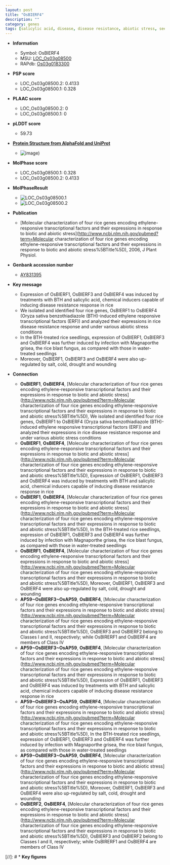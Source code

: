 ```yaml
---
layout: post
title: "OsBIERF4"
description: ""
category: genes
tags: [salicylic acid, disease, disease resistance, abiotic stress, seedling, ethylene, blast, salt, drought]
---
```


* **Information**  
    + Symbol: OsBIERF4  
    + MSU: [LOC_Os03g08500](http://rice.plantbiology.msu.edu/cgi-bin/ORF_infopage.cgi?orf=LOC_Os03g08500)  
    + RAPdb: [Os03g0183300](http://rapdb.dna.affrc.go.jp/viewer/gbrowse_details/irgsp1?name=Os03g0183300)  

* **PSP score**  
    + LOC_Os03g08500.2: 0.4133 
    + LOC_Os03g08500.1: 0.328 

* **PLAAC score**  
    + LOC_Os03g08500.2: 0 
    + LOC_Os03g08500.1: 0 

* **pLDDT score**
    + 59.73

* **[Protein Structure from AlphaFold and UniProt](https://www.uniprot.org/uniprotkb/Q10QU2/entry#structure)**
    + ![image](https://ricepsp.github.io/images/Q1/AF-Q10QU2-F1.png))

* **MolPhase score**
    + LOC_Os03g08500.1: 0.328
    + LOC_Os03g08500.2: 0.4133

* **MolPhaseResult**
    + ![LOC_Os03g08500.1](https://ricepsp.github.io/pictures/LOC_Os03g/LOC_Os03g08500.1.png)
    + ![LOC_Os03g08500.2](https://ricepsp.github.io/pictures/LOC_Os03g/LOC_Os03g08500.2.png)

* **Publication**  
    + [Molecular characterization of four rice genes encoding ethylene-responsive transcriptional factors and their expressions in response to biotic and abiotic stress](http://www.ncbi.nlm.nih.gov/pubmed?term=Molecular characterization of four rice genes encoding ethylene-responsive transcriptional factors and their expressions in response to biotic and abiotic stress%5BTitle%5D), 2006, J Plant Physiol.

* **Genbank accession number**  
    + [AY831395](http://www.ncbi.nlm.nih.gov/nuccore/AY831395)

* **Key message**  
    + Expression of OsBIERF1, OsBIERF3 and OsBIERF4 was induced by treatments with BTH and salicylic acid, chemical inducers capable of inducing disease resistance response in rice
    + We isolated and identified four rice genes, OsBIERF1 to OsBIERF4 (Oryza sativa benzothiadiazole (BTH)-induced ethylene responsive transcriptional factors (ERF)) and analyzed their expressions in rice disease resistance response and under various abiotic stress conditions
    + In the BTH-treated rice seedlings, expression of OsBIERF1, OsBIERF3 and OsBIERF4 was further induced by infection with Magnaporthe grisea, the rice blast fungus, as compared with those in water-treated seedlings
    + Moreover, OsBIERF1, OsBIERF3 and OsBIERF4 were also up-regulated by salt, cold, drought and wounding

* **Connection**  
    + __OsBIERF1__, __OsBIERF4__, [Molecular characterization of four rice genes encoding ethylene-responsive transcriptional factors and their expressions in response to biotic and abiotic stress](http://www.ncbi.nlm.nih.gov/pubmed?term=Molecular characterization of four rice genes encoding ethylene-responsive transcriptional factors and their expressions in response to biotic and abiotic stress%5BTitle%5D), We isolated and identified four rice genes, OsBIERF1 to OsBIERF4 (Oryza sativa benzothiadiazole (BTH)-induced ethylene responsive transcriptional factors (ERF)) and analyzed their expressions in rice disease resistance response and under various abiotic stress conditions
    + __OsBIERF1__, __OsBIERF4__, [Molecular characterization of four rice genes encoding ethylene-responsive transcriptional factors and their expressions in response to biotic and abiotic stress](http://www.ncbi.nlm.nih.gov/pubmed?term=Molecular characterization of four rice genes encoding ethylene-responsive transcriptional factors and their expressions in response to biotic and abiotic stress%5BTitle%5D), Expression of OsBIERF1, OsBIERF3 and OsBIERF4 was induced by treatments with BTH and salicylic acid, chemical inducers capable of inducing disease resistance response in rice
    + __OsBIERF1__, __OsBIERF4__, [Molecular characterization of four rice genes encoding ethylene-responsive transcriptional factors and their expressions in response to biotic and abiotic stress](http://www.ncbi.nlm.nih.gov/pubmed?term=Molecular characterization of four rice genes encoding ethylene-responsive transcriptional factors and their expressions in response to biotic and abiotic stress%5BTitle%5D), In the BTH-treated rice seedlings, expression of OsBIERF1, OsBIERF3 and OsBIERF4 was further induced by infection with Magnaporthe grisea, the rice blast fungus, as compared with those in water-treated seedlings
    + __OsBIERF1__, __OsBIERF4__, [Molecular characterization of four rice genes encoding ethylene-responsive transcriptional factors and their expressions in response to biotic and abiotic stress](http://www.ncbi.nlm.nih.gov/pubmed?term=Molecular characterization of four rice genes encoding ethylene-responsive transcriptional factors and their expressions in response to biotic and abiotic stress%5BTitle%5D), Moreover, OsBIERF1, OsBIERF3 and OsBIERF4 were also up-regulated by salt, cold, drought and wounding
    + __AP59~OsBIERF3~OsAP59__, __OsBIERF4__, [Molecular characterization of four rice genes encoding ethylene-responsive transcriptional factors and their expressions in response to biotic and abiotic stress](http://www.ncbi.nlm.nih.gov/pubmed?term=Molecular characterization of four rice genes encoding ethylene-responsive transcriptional factors and their expressions in response to biotic and abiotic stress%5BTitle%5D), OsBIERF3 and OsBIERF2 belong to Classes I and II, respectively; while OsBIRERF1 and OsBIERF4 are members of Class IV
    + __AP59~OsBIERF3~OsAP59__, __OsBIERF4__, [Molecular characterization of four rice genes encoding ethylene-responsive transcriptional factors and their expressions in response to biotic and abiotic stress](http://www.ncbi.nlm.nih.gov/pubmed?term=Molecular characterization of four rice genes encoding ethylene-responsive transcriptional factors and their expressions in response to biotic and abiotic stress%5BTitle%5D), Expression of OsBIERF1, OsBIERF3 and OsBIERF4 was induced by treatments with BTH and salicylic acid, chemical inducers capable of inducing disease resistance response in rice
    + __AP59~OsBIERF3~OsAP59__, __OsBIERF4__, [Molecular characterization of four rice genes encoding ethylene-responsive transcriptional factors and their expressions in response to biotic and abiotic stress](http://www.ncbi.nlm.nih.gov/pubmed?term=Molecular characterization of four rice genes encoding ethylene-responsive transcriptional factors and their expressions in response to biotic and abiotic stress%5BTitle%5D), In the BTH-treated rice seedlings, expression of OsBIERF1, OsBIERF3 and OsBIERF4 was further induced by infection with Magnaporthe grisea, the rice blast fungus, as compared with those in water-treated seedlings
    + __AP59~OsBIERF3~OsAP59__, __OsBIERF4__, [Molecular characterization of four rice genes encoding ethylene-responsive transcriptional factors and their expressions in response to biotic and abiotic stress](http://www.ncbi.nlm.nih.gov/pubmed?term=Molecular characterization of four rice genes encoding ethylene-responsive transcriptional factors and their expressions in response to biotic and abiotic stress%5BTitle%5D), Moreover, OsBIERF1, OsBIERF3 and OsBIERF4 were also up-regulated by salt, cold, drought and wounding
    + __OsBIERF2__, __OsBIERF4__, [Molecular characterization of four rice genes encoding ethylene-responsive transcriptional factors and their expressions in response to biotic and abiotic stress](http://www.ncbi.nlm.nih.gov/pubmed?term=Molecular characterization of four rice genes encoding ethylene-responsive transcriptional factors and their expressions in response to biotic and abiotic stress%5BTitle%5D), OsBIERF3 and OsBIERF2 belong to Classes I and II, respectively; while OsBIRERF1 and OsBIERF4 are members of Class IV

[//]: # * **Key figures**  


